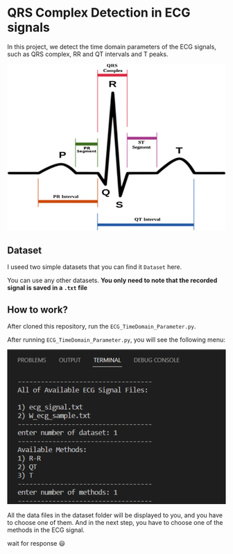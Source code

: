 # QRS Complex Detection in ECG signals
In this project, we detect the time domain parameters of the ECG signals, such as QRS complex, RR and QT intervals and T peaks.

![image](Images/3.png)

## Dataset
I useed two simple datasets that you can find it <code>Dataset</code> here.

You can use any other datasets. **You only need to note that the recorded signal is saved in a <code>.txt</code> file**

## How to work?
After cloned this repository, run the <code>ECG_TimeDomain_Parameter.py</code>.

After running <code>ECG_TimeDomain_Parameter.py</code>, you will see the following menu:

![image](Images/2.png)

All the data files in the dataset folder will be displayed to you, and you have to choose one of them.  And in the next step, you have to choose one of the methods in the ECG signal.

wait for response 😃
